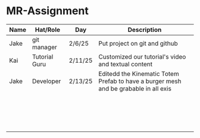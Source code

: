 # MR-Assignment
| Name     | Hat/Role | Day    | Description |
| -------- | -------  | ------ | ----------- |
|       Jake   |     git manager     |  2/6/25      |      Put project on git and github       |
|      Kai     | Tutorial Guru         |  2/11/25      |    Customized our tutorial's video and textual content         |
|      Jake    |     Developer     |    2/13/25    |      Editedd the Kinematic Totem Prefab to have a burger mesh and be grabable in all exis       |
|          |          |        |             |
|          |          |        |             |
|          |          |        |             |
|          |          |        |             |
|          |          |        |             |
|          |          |        |             |
|          |          |        |             |
|          |          |        |             |
|          |          |        |             |
|          |          |        |             |
|          |          |        |             |
|          |          |        |             |
|          |          |        |             |
|          |          |        |             |
|          |          |        |             |
|          |          |        |             |
|          |          |        |             |
